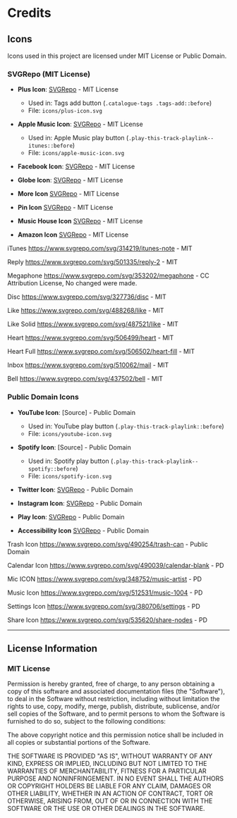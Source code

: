 # Credits

## Icons

Icons used in this project are licensed under MIT License or Public Domain.

### SVGRepo (MIT License)

- **Plus Icon**: [SVGRepo](https://www.svgrepo.com/svg/510136/plus) - MIT License

  - Used in: Tags add button (`.catalogue-tags .tags-add::before`)
  - File: `icons/plus-icon.svg`

- **Apple Music Icon**: [SVGRepo](https://www.svgrepo.com/svg/393994/apple-music) - MIT License

  - Used in: Apple Music play button (`.play-this-track-playlink--itunes::before`)
  - File: `icons/apple-music-icon.svg`

- **Facebook Icon**: [SVGRepo](https://www.svgrepo.com/svg/503338/facebook) - MIT License

- **Globe Icon**: [SVGRepo](https://www.svgrepo.com/svg/509124/globe) - MIT License

- **More Icon** [SVGRepo](https://www.svgrepo.com/svg/506665/more) - MIT License

- **Pin Icon** [SVGRepo](https://www.svgrepo.com/svg/455421/pin) - MIT License

- **Music House Icon** [SVGRepo](https://www.svgrepo.com/svg/436823/music-house-fill) - MIT License

- **Amazon Icon** [SVGRepo](https://www.svgrepo.com/svg/503156/amazon-1) - MIT License

iTunes https://www.svgrepo.com/svg/314219/itunes-note - MIT

Reply https://www.svgrepo.com/svg/501335/reply-2 - MIT

Megaphone https://www.svgrepo.com/svg/353202/megaphone - CC Attribution License, No changed were made.

Disc https://www.svgrepo.com/svg/327736/disc - MIT

Like https://www.svgrepo.com/svg/488268/like - MIT

Like Solid https://www.svgrepo.com/svg/487521/like - MIT

Heart https://www.svgrepo.com/svg/506499/heart - MIT

Heart Full https://www.svgrepo.com/svg/506502/heart-fill - MIT

Inbox https://www.svgrepo.com/svg/510062/mail - MIT

Bell https://www.svgrepo.com/svg/437502/bell - MIT

### Public Domain Icons

- **YouTube Icon**: [Source] - Public Domain

  - Used in: YouTube play button (`.play-this-track-playlink::before`)
  - File: `icons/youtube-icon.svg`

- **Spotify Icon**: [Source] - Public Domain

  - Used in: Spotify play button (`.play-this-track-playlink--spotify::before`)
  - File: `icons/spotify-icon.svg`

- **Twitter Icon**: [SVGRepo](https://www.svgrepo.com/svg/513008/twitter-154) - Public Domain

- **Instagram Icon**: [SVGRepo](https://www.svgrepo.com/svg/512399/instagram-167) - Public Domain

- **Play Icon**: [SVGRepo](https://www.svgrepo.com/svg/512674/play-1003) - Public Domain

- **Accessibility Icon** [SVGRepo](https://www.svgrepo.com/svg/535118/accessibility) - Public Domain

Trash Icon https://www.svgrepo.com/svg/490254/trash-can - Public Domain

Calendar Icon https://www.svgrepo.com/svg/490039/calendar-blank - PD

Mic ICON https://www.svgrepo.com/svg/348752/music-artist - PD

Music Icon https://www.svgrepo.com/svg/512531/music-1004 - PD

Settings Icon https://www.svgrepo.com/svg/380706/settings - PD

Share Icon https://www.svgrepo.com/svg/535620/share-nodes - PD

---

## License Information

### MIT License

Permission is hereby granted, free of charge, to any person obtaining a copy of this software and associated documentation files (the "Software"), to deal in the Software without restriction, including without limitation the rights to use, copy, modify, merge, publish, distribute, sublicense, and/or sell copies of the Software, and to permit persons to whom the Software is furnished to do so, subject to the following conditions:

The above copyright notice and this permission notice shall be included in all copies or substantial portions of the Software.

THE SOFTWARE IS PROVIDED "AS IS", WITHOUT WARRANTY OF ANY KIND, EXPRESS OR IMPLIED, INCLUDING BUT NOT LIMITED TO THE WARRANTIES OF MERCHANTABILITY, FITNESS FOR A PARTICULAR PURPOSE AND NONINFRINGEMENT. IN NO EVENT SHALL THE AUTHORS OR COPYRIGHT HOLDERS BE LIABLE FOR ANY CLAIM, DAMAGES OR OTHER LIABILITY, WHETHER IN AN ACTION OF CONTRACT, TORT OR OTHERWISE, ARISING FROM, OUT OF OR IN CONNECTION WITH THE SOFTWARE OR THE USE OR OTHER DEALINGS IN THE SOFTWARE.

